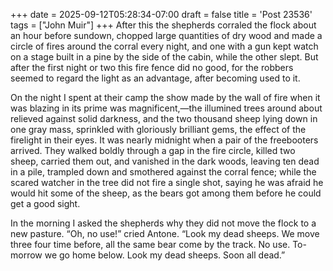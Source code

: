 +++
date = 2025-09-12T05:28:34-07:00
draft = false
title = 'Post 23536'
tags = ["John Muir"]
+++
After this the shepherds corraled the flock about an hour before sundown, chopped large quantities of dry wood and made a circle of fires around the corral every night, and one with a gun kept watch on a stage built in a pine by the side of the cabin, while the other slept. But after the first night or two this fire fence did no good, for the robbers seemed to regard the light as an advantage, after becoming used to it.

On the night I spent at their camp the show made by the wall of fire when it was blazing in its prime was magnificent,—the illumined trees around about relieved against solid darkness, and the two thousand sheep lying down in one gray mass, sprinkled with gloriously brilliant gems, the effect of the firelight in their eyes. It was nearly midnight when a pair of the freebooters arrived. They walked boldly through a gap in the fire circle, killed two sheep, carried them out, and vanished in the dark woods, leaving ten dead in a pile, trampled down and smothered against the corral fence; while the scared watcher in the tree did not fire a single shot, saying he was afraid he would hit some of the sheep, as the bears got among them before he could get a good sight.

In the morning I asked the shepherds why they did not move the flock to a new pasture. “Oh, no use!” cried Antone. “Look my dead sheeps. We move three four time before, all the same bear come by the track. No use. To-morrow we go home below. Look my dead sheeps. Soon all dead.”
